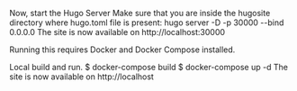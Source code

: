 Now, start the Hugo Server Make sure that you are inside the hugosite directory where hugo.toml file is present:
hugo server -D -p 30000 --bind 0.0.0.0
The site is now available on http://localhost:30000

Running this requires Docker and Docker Compose installed.

Local build and run.
$ docker-compose build
$ docker-compose up -d
The site is now available on http://localhost